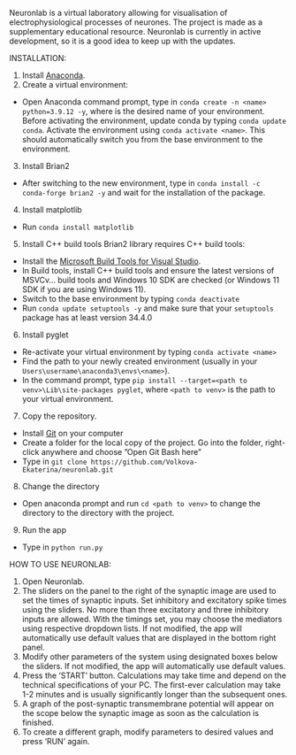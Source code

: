 Neuronlab is a virtual laboratory allowing for visualisation of electrophysiological processes of neurones. The project is made as a supplementary educational resource.  Neuronlab is currently in active development, so it is a good idea to keep up with the updates.

INSTALLATION:

1. Install [Anaconda](https://www.anaconda.com/download).
2. Create a virtual environment: 
- Open Anaconda command prompt, type in  `conda create -n <name> python=3.9.12 -y`, where <name> is the desired name of your environment. Before activating the environment, update conda by typing `conda update conda`. Activate the environment using `conda activate <name>`. This should automatically switch you from the base environment to the <name> environment.
3. Install Brian2
- After switching to the new environment, type in `conda install -c conda-forge brian2 -y` and wait for the installation of the package.
4. Install matplotlib
- Run `conda install matplotlib`
5. Install C++ build tools
Brian2 library requires  C++ build tools:
- Install the [Microsoft Build Tools for Visual Studio](https://visualstudio.microsoft.com/visual-cpp-build-tools/).
- In Build tools, install C++ build tools and ensure the latest versions of MSVCv… build tools and Windows 10 SDK are checked (or Windows 11 SDK if you are using Windows 11).
- Switch to the base environment by typing `conda deactivate`
- Run `conda update setuptools -y` and make sure that your `setuptools` package has at least version 34.4.0
6. Install pyglet
- Re-activate your virtual environment by typing `conda activate <name>`
- Find the path to your newly created environment (usually in your `Users\username\anaconda3\envs\<name>`).
- In the command prompt, type `pip install --target=<path to venv>\Lib\site-packages pyglet`, where `<path to venv>` is the path to your virtual environment.
7. Copy the repository.
- Install [Git](https://git-scm.com/download/win) on your computer
- Create a folder for the local copy of the project. Go into the folder, right-click anywhere and choose ”Open Git Bash here”
- Type in `git clone https://github.com/Volkova-Ekaterina/neuronlab.git`
8. Change the directory 
- Open anaconda prompt and run `cd <path to venv>` to change the directory to the directory with the project.
9. Run the app 
- Type in `python run.py`

HOW TO USE NEURONLAB:

1. Open Neuronlab. 
2. The sliders on the panel to the right of the synaptic image are used to set the times of synaptic inputs. Set inhibitory and excitatory spike times using the sliders. No more than three excitatory and three inhibitory inputs are allowed. With the timings set, you may choose the mediators using respective dropdown lists. If not modified, the app will automatically use default values that are displayed in the bottom right panel.
3. Modify other parameters of the system using designated boxes below the sliders. If not modified, the app will automatically use default values. 
4. Press the ‘START’ button. Calculations may take time and depend on the technical specifications of your PC. The first-ever calculation may take 1-2 minutes and is usually significantly longer than the subsequent ones. 
5. A graph of the post-synaptic transmembrane potential will appear on the scope below the synaptic image as soon as the calculation is finished. 
6. To create a different graph, modify parameters to desired values and press ‘RUN’ again.

